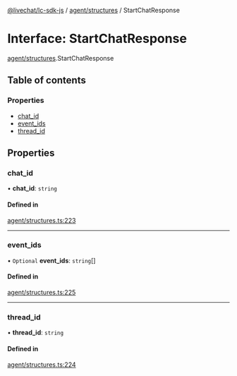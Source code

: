 [@livechat/lc-sdk-js](../README.md) / [agent/structures](../modules/agent_structures.md) / StartChatResponse

# Interface: StartChatResponse

[agent/structures](../modules/agent_structures.md).StartChatResponse

## Table of contents

### Properties

- [chat\_id](agent_structures.StartChatResponse.md#chat_id)
- [event\_ids](agent_structures.StartChatResponse.md#event_ids)
- [thread\_id](agent_structures.StartChatResponse.md#thread_id)

## Properties

### chat\_id

• **chat\_id**: `string`

#### Defined in

[agent/structures.ts:223](https://github.com/livechat/lc-sdk-js/blob/11cc290/src/agent/structures.ts#L223)

___

### event\_ids

• `Optional` **event\_ids**: `string`[]

#### Defined in

[agent/structures.ts:225](https://github.com/livechat/lc-sdk-js/blob/11cc290/src/agent/structures.ts#L225)

___

### thread\_id

• **thread\_id**: `string`

#### Defined in

[agent/structures.ts:224](https://github.com/livechat/lc-sdk-js/blob/11cc290/src/agent/structures.ts#L224)
